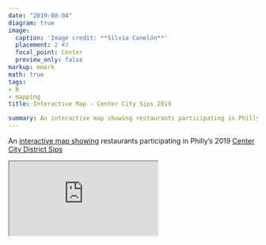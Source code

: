 ```yaml
---
date: "2019-08-04"
diagram: true
image:
  caption: 'Image credit: **Silvia Canelón**'
  placement: 2 #3
  focal_point: Center
  preview_only: false
markup: mmark
math: true
tags:
- R
- mapping
title: Interactive Map - Center City Sips 2019

summary: An interactive map showing restaurants participating in Philly’s Center City District Sips 2019.
---
```


An [interactive map showing](https://spcanelon.github.io/CCDSips2019.html/) restaurants participating in Philly’s 2019 [Center City District Sips](https://centercityphila.org/explore-center-city/ccdsips)


<iframe
    src="https://spcanelon.github.io/CCDSips2019.html">
    width=1000px;
    height=500px;
    style="border:none;">
</iframe>
